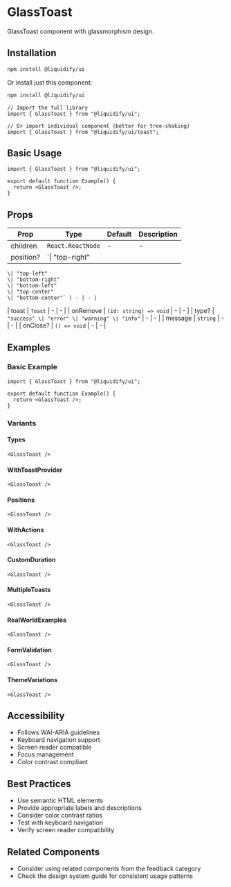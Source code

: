 # GlassToast

GlassToast component with glassmorphism design.

## Installation

```bash
npm install @liquidify/ui
```

Or install just this component:

```bash
npm install @liquidify/ui
```

```tsx
// Import the full library
import { GlassToast } from "@liquidify/ui";

// Or import individual component (better for tree-shaking)
import { GlassToast } from "@liquidify/ui/toast";
```

## Basic Usage

```tsx
import { GlassToast } from "@liquidify/ui";

export default function Example() {
  return <GlassToast />;
}
```

## Props

| Prop      | Type              | Default | Description |
| --------- | ----------------- | ------- | ----------- |
| children  | `React.ReactNode` | -       | -           |
| position? | `\| "top-right"   |

    \| "top-left"
    \| "bottom-right"
    \| "bottom-left"
    \| "top-center"
    \| "bottom-center"` | - | - |

| toast | `Toast` | - | - |
| onRemove | `(id: string) => void` | - | - |
| type? | `"success" \| "error" \| "warning" \| "info"` | - | - |
| message | `string` | - | - |
| onClose? | `() => void` | - | - |

## Examples

### Basic Example

```tsx
import { GlassToast } from "@liquidify/ui";

export default function Example() {
  return <GlassToast />;
}
```

### Variants

#### Types

```tsx
<GlassToast />
```

#### WithToastProvider

```tsx
<GlassToast />
```

#### Positions

```tsx
<GlassToast />
```

#### WithActions

```tsx
<GlassToast />
```

#### CustomDuration

```tsx
<GlassToast />
```

#### MultipleToasts

```tsx
<GlassToast />
```

#### RealWorldExamples

```tsx
<GlassToast />
```

#### FormValidation

```tsx
<GlassToast />
```

#### ThemeVariations

```tsx
<GlassToast />
```

## Accessibility

- Follows WAI-ARIA guidelines
- Keyboard navigation support
- Screen reader compatible
- Focus management
- Color contrast compliant

## Best Practices

- Use semantic HTML elements
- Provide appropriate labels and descriptions
- Consider color contrast ratios
- Test with keyboard navigation
- Verify screen reader compatibility

## Related Components

- Consider using related components from the feedback category
- Check the design system guide for consistent usage patterns
